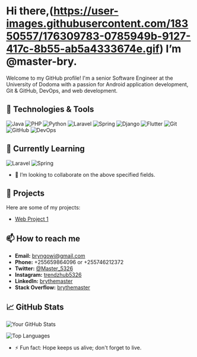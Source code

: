 # Hi there,(https://user-images.githubusercontent.com/18350557/176309783-0785949b-9127-417c-8b55-ab5a4333674e.gif) I’m @master-bry.

Welcome to my GitHub profile! I'm a senior Software Engineer at the University of Dodoma with a passion for Android application development, Git & GitHub, DevOps, and web development. 

## 🔧 Technologies & Tools
![Java](https://img.shields.io/badge/Java-%23F89820.svg?style=flat&logo=java&logoColor=white)
![PHP](https://img.shields.io/badge/PHP-%23777BB4.svg?style=flat&logo=php&logoColor=white)
![Python](https://img.shields.io/badge/Python-%233C8EBB.svg?style=flat&logo=python&logoColor=white)
![Laravel](https://img.shields.io/badge/Laravel-%23FF2D20.svg?style=flat&logo=laravel&logoColor=white)
![Spring](https://img.shields.io/badge/Spring-%236DB33F.svg?style=flat&logo=spring&logoColor=white)
![Django](https://img.shields.io/badge/Django-%23092E20.svg?style=flat&logo=django&logoColor=white)
![Flutter](https://img.shields.io/badge/Flutter-%2302569B.svg?style=flat&logo=flutter&logoColor=white)
![Git](https://img.shields.io/badge/Git-%23F1502F.svg?style=flat&logo=git&logoColor=white)
![GitHub](https://img.shields.io/badge/GitHub-%23181717.svg?style=flat&logo=github&logoColor=white)
![DevOps](https://img.shields.io/badge/DevOps-%232C3E50.svg?style=flat&logo=devops&logoColor=white)

## 🌱 Currently Learning
![Laravel](https://img.shields.io/badge/Laravel-%23FF2D20.svg?style=flat&logo=laravel&logoColor=white)
![Spring](https://img.shields.io/badge/Spring-%236DB33F.svg?style=flat&logo=spring&logoColor=white)
- 💞️ I’m looking to collaborate on the above specified fields.

## 💼 Projects

Here are some of my projects:

- [Web Project 1](https://github.com/master-bry/webproject1)

## 📫 How to reach me

- **Email:** bryngowi@gmail.com
- **Phone:** +255659864096 or +255746212372
- **Twitter:** [@Master_5326](https://twitter.com/Master_5326)
- **Instagram:** [trendzhub5326](https://instagram.com/bryngowi.161)
- **LinkedIn:** [brythemaster](https://www.linkedin.com/in/brythemaster)
- **Stack Overflow:** [brythemaster](https://stackoverflow.com/users/25196009/brythemaster)

## 📈 GitHub Stats

![Your GitHub Stats](https://github-readme-stats.vercel.app/api?username=master-bry&show_icons=true&theme=radical)

![Top Languages](https://github-readme-stats.vercel.app/api/top-langs/?username=master-bry&layout=compact&theme=radical)

- ⚡ Fun fact: Hope keeps us alive; don't forget to live.
